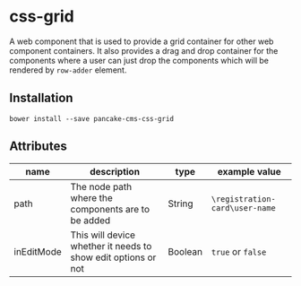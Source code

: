 # css-grid
A web component that is used to provide a grid container for other web component containers. It also provides a drag and drop container for the components where a user can just drop the components which will be rendered by `row-adder` element.

## Installation

`bower install --save pancake-cms-css-grid`

## Attributes

| name | description | type | example value |
|------|-------------|------|---------------|
| path | The node path where the components are to be added | String | `\registration-card\user-name` |
| inEditMode | This will device whether it needs to show edit options or not | Boolean | `true` or `false` |